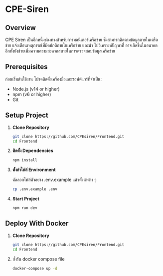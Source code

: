 # CPE-Siren

## Overview
CPE Siren เป็นอีกหนึ่งช่องทางสำหรับการมอนิเตอร์เครือข่าย ซึ่งสามารถติดตามข้อมูลภายในเครือข่าย แจ้งเตือนเหตุการณ์ที่ผิดปกติภายในเครือข่าย และนำ ไปวิเคราะห์ปัญหาที่ อาจเกิดขึ้นในอนาคต อีกทั้งยังช่วยเพิ่มความความสะดวกสบายในการตรวจสอบข้อมูลเครือข่าย

## Prerequisites
ก่อนเริ่มต้นใช้งาน โปรดติดตั้งเครื่องมือและซอฟต์แวร์ที่จำเป็น:
- Node.js (v14 or higher)
- npm (v6 or higher)
- Git

## Setup Project
1. **Clone Repository**  
   ```sh
   git clone https://github.com/CPEsiren/Frontend.git
   cd Frontend
2. **ติดตั้ง Dependencies**
   ```sh
   npm install
3. **ตั้งค่าไฟล์ Environment**

   คัดลอกไฟล์ตัวอย่าง .env.example แล้วตั้งค่าต่าง ๆ
   ```sh
   cp .env.example .env
4. **Start Project**
   ```sh
   npm run dev

## Deploy With Docker
1. **Clone Repository**  
   ```sh
   git clone https://github.com/CPEsiren/Frontend.git
   cd Frontend
2. สั่งรัน docker compose file
   ```sh
   docker-compose up -d   

